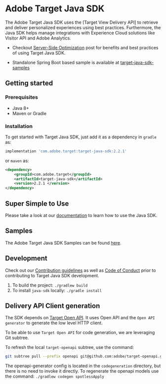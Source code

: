 # Adobe Target Java SDK

The Adobe Target Java SDK uses the [Target View Delivery API] to retrieve and deliver personalized experiences using
best practices. Furthermore, the Java SDK helps manage integrations with Experience Cloud solutions like Visitor API and Adobe 
Analytics.

- Checkout [Server-Side Optimization](https://medium.com/adobetech/server-side-optimization-with-the-new-target-java-sdk-421dc418a3f2) post for benefits and best practices of using Target Java SDK.

- Standalone Spring Boot based sample is available at [target-java-sdk-samples](https://github.com/adobe/target-java-sdk-samples) 

## Getting started

### Prerequisites

- Java 8+
- Maven or Gradle

### Installation  

To get started with Target Java SDK, just add it as a dependency in `gradle` as:
```groovy
implementation 'com.adobe.target:target-java-sdk:2.2.1'
```
or `maven` as:
```xml
<dependency>
    <groupId>com.adobe.target</groupId>
    <artifactId>target-java-sdk</artifactId>
    <version>2.2.1 </version>
</dependency>
```

## Super Simple to Use

Please take a look at our [documentation](https://adobetarget-sdks.gitbook.io/docs/sdk-reference-guides/java-sdk) to learn how to use the Java SDK.

## Samples

The Adobe Target Java SDK Samples can be found [here](https://github.com/adobe/target-java-sdk-samples).

## Development

Check out our [Contribution guidelines](.github/CONTRIBUTING.md) as well as [Code of Conduct](CODE_OF_CONDUCT.md) prior
to contributing to Target Java SDK development.  
1. To build the project: `./gradlew build`  
2. To install `java-sdk` locally: `./gradle install`

## Delivery API Client generation

The SDK depends on [Target Open API](https://github.com/adobe/target-openapi). It uses Open API and the `Open API generator` to generate the low level HTTP client.

To be able to use `Target Open API` for code generation, we are leveraging Git subtree.

To refresh the local `target-openapi` subtree, use the command:

```bash
git subtree pull --prefix openapi git@github.com:adobe/target-openapi.git main --squash
```

The openapi-generator config is located in the `codegeneration` directory, but there is no need to invoke it directly. To regenerate the openapi models use the command:  `./gradlew codegen spotlessApply`
